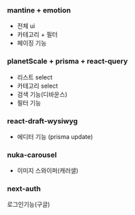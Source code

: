 ### mantine + emotion

- 전체 ui
- 카테고리 + 필터
- 페이징 기능

### planetScale + prisma + react-query

- 리스트 select
- 카테고리 select
- 검색 기능(디바운스)
- 필터 기능

### react-draft-wysiwyg

- 에디터 기능 (prisma update)

### nuka-carousel

- 이미지 스와이퍼(캐러샐)

### next-auth

로그인기능(구글)
